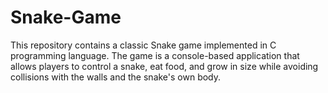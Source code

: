 # Snake-Game
This repository contains a classic Snake game implemented in C programming language. The game is a console-based application that allows players to control a snake, eat food, and grow in size while avoiding collisions with the walls and the snake's own body.
